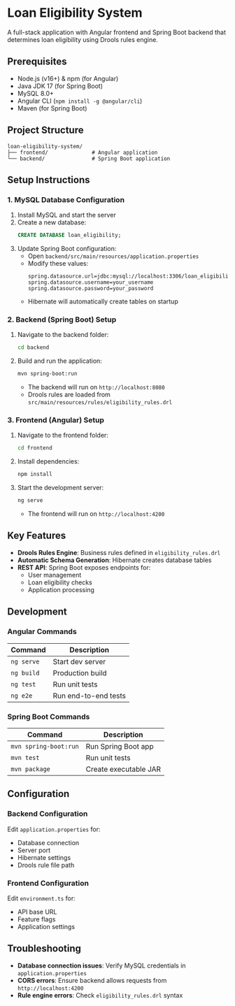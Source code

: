 # Loan Eligibility System

A full-stack application with Angular frontend and Spring Boot backend that determines loan eligibility using Drools rules engine.

## Prerequisites

- Node.js (v16+) & npm (for Angular)
- Java JDK 17 (for Spring Boot)
- MySQL 8.0+
- Angular CLI (`npm install -g @angular/cli`)
- Maven (for Spring Boot)

## Project Structure

```
loan-eligibility-system/
├── frontend/              # Angular application
└── backend/               # Spring Boot application
```

## Setup Instructions

### 1. MySQL Database Configuration

1. Install MySQL and start the server
2. Create a new database:
   ```sql
   CREATE DATABASE loan_eligibility;
   ```
3. Update Spring Boot configuration:
   - Open `backend/src/main/resources/application.properties`
   - Modify these values:
     ```properties
     spring.datasource.url=jdbc:mysql://localhost:3306/loan_eligibility
     spring.datasource.username=your_username
     spring.datasource.password=your_password
     ```
   - Hibernate will automatically create tables on startup

### 2. Backend (Spring Boot) Setup

1. Navigate to the backend folder:
   ```bash
   cd backend
   ```
2. Build and run the application:
   ```bash
   mvn spring-boot:run
   ```
   - The backend will run on `http://localhost:8080`
   - Drools rules are loaded from `src/main/resources/rules/eligibility_rules.drl`

### 3. Frontend (Angular) Setup

1. Navigate to the frontend folder:
   ```bash
   cd frontend
   ```
2. Install dependencies:
   ```bash
   npm install
   ```
3. Start the development server:
   ```bash
   ng serve
   ```
   - The frontend will run on `http://localhost:4200`

## Key Features

- **Drools Rules Engine**: Business rules defined in `eligibility_rules.drl`
- **Automatic Schema Generation**: Hibernate creates database tables
- **REST API**: Spring Boot exposes endpoints for:
  - User management
  - Loan eligibility checks
  - Application processing

## Development

### Angular Commands

| Command    | Description          |
| ---------- | -------------------- |
| `ng serve` | Start dev server     |
| `ng build` | Production build     |
| `ng test`  | Run unit tests       |
| `ng e2e`   | Run end-to-end tests |

### Spring Boot Commands

| Command               | Description           |
| --------------------- | --------------------- |
| `mvn spring-boot:run` | Run Spring Boot app   |
| `mvn test`            | Run unit tests        |
| `mvn package`         | Create executable JAR |

## Configuration

### Backend Configuration

Edit `application.properties` for:

- Database connection
- Server port
- Hibernate settings
- Drools rule file path

### Frontend Configuration

Edit `environment.ts` for:

- API base URL
- Feature flags
- Application settings

## Troubleshooting

- **Database connection issues**: Verify MySQL credentials in `application.properties`
- **CORS errors**: Ensure backend allows requests from `http://localhost:4200`
- **Rule engine errors**: Check `eligibility_rules.drl` syntax
